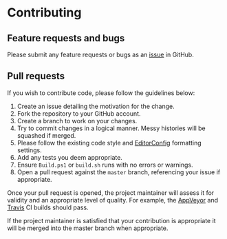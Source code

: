 # Contributing

## Feature requests and bugs

Please submit any feature requests or bugs as an [issue](https://github.com/martincostello/adventofcode/issues) in GitHub.

## Pull requests

If you wish to contribute code, please follow the guidelines below:

  1. Create an issue detailing the motivation for the change.
  1. Fork the repository to your GitHub account.
  1. Create a branch to work on your changes.
  1. Try to commit changes in a logical manner. Messy histories will be squashed if merged.
  1. Please follow the existing code style and [EditorConfig](https://editorconfig.org/) formatting settings.
  1. Add any tests you deem appropriate.
  1. Ensure `Build.ps1` or `build.sh` runs with no errors or warnings.
  1. Open a pull request against the `master` branch, referencing your issue if appropriate.

Once your pull request is opened, the project maintainer will assess it for validity and an appropriate level of quality. For example, the [AppVeyor](https://ci.appveyor.com/project/martincostello/adventofcode) and [Travis](https://travis-ci.org/martincostello/adventofcode) CI builds should pass.

If the project maintainer is satisfied that your contribution is appropriate it will be merged into the master branch when appropriate.
